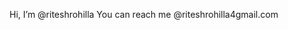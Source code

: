 Hi, I’m @riteshrohilla
You can reach me @riteshrohilla4gmail.com

<!---
riteshrohilla/riteshrohilla is a ✨ special ✨ repository because its `README.md` (this file) appears on your GitHub profile.
You can click the Preview link to take a look at your changes.
--->
